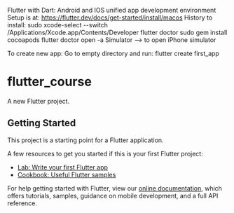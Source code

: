 
Flutter with Dart: Android and IOS unified app development environment
Setup is at: https://flutter.dev/docs/get-started/install/macos
History to install:
sudo xcode-select --switch /Applications/Xcode.app/Contents/Developer
flutter doctor
sudo gem install cocoapods
flutter doctor
open -a Simulator —> to open iPhone simulator

To create new app:
Go to empty directory and run: flutter create first_app


# flutter_course

A new Flutter project.

## Getting Started

This project is a starting point for a Flutter application.

A few resources to get you started if this is your first Flutter project:

- [Lab: Write your first Flutter app](https://flutter.dev/docs/get-started/codelab)
- [Cookbook: Useful Flutter samples](https://flutter.dev/docs/cookbook)

For help getting started with Flutter, view our
[online documentation](https://flutter.dev/docs), which offers tutorials,
samples, guidance on mobile development, and a full API reference.
